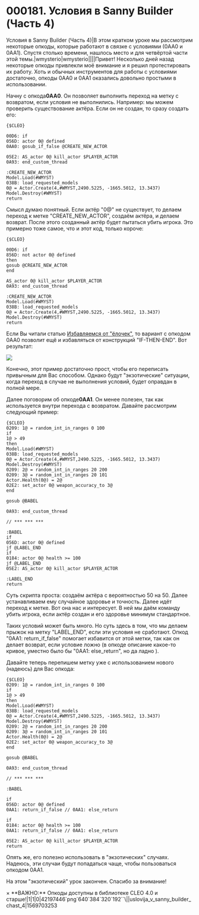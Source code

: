 # 000181. Условия в Sanny Builder (Часть 4)

Условия в Sanny Builder (Часть 4)|В этом кратком уроке мы рассмотрим некоторые опкоды, которые работают в связке с условиями (0AA0 и 0AA1). Спустя столько времени, нашлось место и для четвёртой части этой темы.|wmysterio|wmysterio||||Привет! Несколько дней назад некоторые опкоды привлекли моё внимание и я решил протестировать их работу. Хоть и обычных инструментов для работы с условиями достаточно, опкоды 0AA0 и 0AA1 оказались довольно простыми в использовании.

Начну с опкода**0AA0**. Он позволяет выполнить переход на метку с возвратом, если условия не выполнились. Например: мы можем проверить существование актёра. Если он не создан, то сразу создать его:

```
{$CLEO}

00D6: if
056D: actor 0@ defined
0AA0: gosub_if_false @CREATE_NEW_ACTOR

05E2: AS_actor 0@ kill_actor $PLAYER_ACTOR
0A93: end_custom_thread

:CREATE_NEW_ACTOR
Model.Load(#WMYST)
038B: load_requested_models
0@ = Actor.Create(4,#WMYST,2490.5225, -1665.5012, 13.3437)
Model.Destroy(#WMYST)
return
```

Смысл думаю понятный. Если актёр "0@" не существует, то делаем переход к метке "CREATE\_NEW\_ACTOR", создаём актёра, и делаем возврат. После этого созданный актёр будет пытаться убить игрока. Это примерно тоже самое, что и этот код, только короче:

```
{$CLEO}

00D6: if
856D: not actor 0@ defined
then
gosub @CREATE_NEW_ACTOR
end

AS_actor 0@ kill_actor $PLAYER_ACTOR
0A93: end_custom_thread

:CREATE_NEW_ACTOR
Model.Load(#WMYST)
038B: load_requested_models
0@ = Actor.Create(4,#WMYST,2490.5225, -1665.5012, 13.3437)
Model.Destroy(#WMYST)
return
```

Если Вы читали статью [Избавляемся от "ёлочек"](../../publ/raznoe/izbavljaemsja\_ot\_jolochek/62-1-0-262/), то вариант с опкодом 0AA0 позволит ещё и избавляться от конструкций "IF-THEN-END". Вот результат:

![](https://github.com/wmysterio/scm-scripting-lessons/raw/resources/\_pu/2/42197446.png)

Конечно, этот пример достаточно прост, чтобы его переписать привычным для Вас способом. Однако будут "экзотические" ситуации, когда переход в случае не выполнения условий, будет оправдан в полной мере.

Далее поговорим об опкоде**0AA1**. Он менее полезен, так как используется внутри перехода с возвратом. Давайте рассмотрим следующий пример:

```
{$CLEO}
0209: 1@ = random_int_in_ranges 0 100 
if
1@ > 49
then
Model.Load(#WMYST)
038B: load_requested_models
0@ = Actor.Create(4,#WMYST,2490.5225, -1665.5012, 13.3437)
Model.Destroy(#WMYST)
0209: 2@ = random_int_in_ranges 20 200
0209: 3@ = random_int_in_ranges 20 101
Actor.Health(0@) = 2@
02E2: set_actor 0@ weapon_accuracy_to 3@
end

gosub @BABEL

0A93: end_custom_thread

// *** *** ***

:BABEL
if
056D: actor 0@ defined
jf @LABEL_END
if
0184: actor 0@ health >= 100 
jf @LABEL_END
05E2: AS_actor 0@ kill_actor $PLAYER_ACTOR

:LABEL_END
return
```

Суть скрипта проста: создаём актёра с вероятностью 50 на 50. Далее устанавливаем ему случайное здоровье и точность. Далее идёт переход к метке. Вот она нас и интересует. В ней мы даём команду убить игрока, если актёр создан и его здоровье минимум стандартное.

Таких условий может быть много. Но суть здесь в том, что мы делаем прыжок на метку "LABEL\_END", если эти условия не сработают. Опкод "0AA1: return\_if\_false" помогает избавится от этой метки, так как он делает возврат, если условие ложно (в опкоде описание какое-то кривое, уместно было бы "0AA1: else\_return", но да ладно ).

Давайте теперь перепишем метку уже с использованием нового (надеюсь) для Вас опкода:

```
{$CLEO}
0209: 1@ = random_int_in_ranges 0 100 
if
1@ > 49
then
Model.Load(#WMYST)
038B: load_requested_models
0@ = Actor.Create(4,#WMYST,2490.5225, -1665.5012, 13.3437)
Model.Destroy(#WMYST) 
0209: 2@ = random_int_in_ranges 20 200
0209: 3@ = random_int_in_ranges 20 101
Actor.Health(0@) = 2@
02E2: set_actor 0@ weapon_accuracy_to 3@
end

gosub @BABEL

0A93: end_custom_thread

// *** *** ***

:BABEL

if
056D: actor 0@ defined
0AA1: return_if_false // 0AA1: else_return

if
0184: actor 0@ health >= 100 
0AA1: return_if_false // 0AA1: else_return

05E2: AS_actor 0@ kill_actor $PLAYER_ACTOR
return
```

Опять же, его полезно использовать в "экзотических" случаях. Надеюсь, эти случаи будут попадаться чаще, чтобы пользоваться опкодом 0AA1.

На этом "экзотический" урок закончен. Спасибо за внимание!

× \*\*ВАЖНО:\*\* Опкоды доступны в библиотеке CLEO 4.0 и старше!|1|1|0|42197446\`png\`640\`384\`320\`192\`\`\\||uslovija\_v\_sanny\_builder\_chast\_4|1569703253
